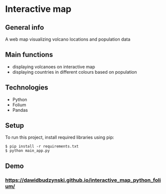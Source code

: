 # Interactive map 

## General info
A web map visualizing volcano locations and population data

## Main functions
* displaying volcanoes on interactive map
* displaying countries in different colours based on population

## Technologies
* Python
* Folium
* Pandas

## Setup
To run this project, install required libraries using pip:

```
$ pip install -r requirements.txt
$ python main_app.py
```

## Demo
### https://dawidbudzynski.github.io/interactive_map_python_folium/
